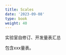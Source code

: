 ```yaml
---
title: Scales
date: '2023-09-08'
type: book
weight: 40
---
```


实验室自修订、开发量表汇总

<!--more-->

包含xxx量表。
